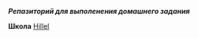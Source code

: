 ___Репазиторий 
для выполенения домашнего задания___

__Школа__ [Hillel](https://odessa.ithillel.ua)
